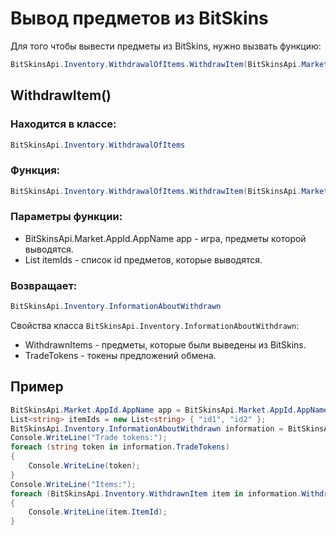 ﻿# Вывод предметов из BitSkins

Для того чтобы вывести предметы из BitSkins, нужно вызвать функцию:

```csharp
BitSkinsApi.Inventory.WithdrawalOfItems.WithdrawItem(BitSkinsApi.Market.AppId.AppName app, List<string> itemIds);
```

## WithdrawItem()

### Находится в классе:

```csharp
BitSkinsApi.Inventory.WithdrawalOfItems
```

### Функция:

```csharp
BitSkinsApi.Inventory.WithdrawalOfItems.WithdrawItem(BitSkinsApi.Market.AppId.AppName app, List<string> itemIds);
```

### Параметры функции:

* BitSkinsApi.Market.AppId.AppName app - игра, предметы которой выводятся.
* List<string> itemIds - список id предметов, которые выводятся.

### Возвращает:

```csharp
BitSkinsApi.Inventory.InformationAboutWithdrawn
```

Свойства класса ```BitSkinsApi.Inventory.InformationAboutWithdrawn```:
* WithdrawnItems - предметы, которые были выведены из BitSkins.
* TradeTokens - токены предложений обмена.

## Пример

```csharp
BitSkinsApi.Market.AppId.AppName app = BitSkinsApi.Market.AppId.AppName.CounterStrikGlobalOffensive;
List<string> itemIds = new List<string> { "id1", "id2" };
BitSkinsApi.Inventory.InformationAboutWithdrawn information = BitSkinsApi.Inventory.WithdrawalOfItems.WithdrawItem(app, itemIds);
Console.WriteLine("Trade tokens:");
foreach (string token in information.TradeTokens)
{
    Console.WriteLine(token);
}
Console.WriteLine("Items:");
foreach (BitSkinsApi.Inventory.WithdrawnItem item in information.WithdrawnItems)
{
    Console.WriteLine(item.ItemId);
}
```